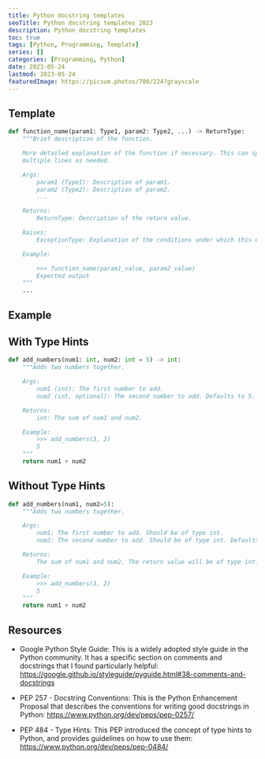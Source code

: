 ```yaml
---
title: Python docstring templates
seoTitle: Python docstring templates 2023
description: Python docstring templates
toc: true
tags: [Python, Programming, Template]
series: []
categories: [Programming, Python]
date: 2023-05-24
lastmod: 2023-05-24
featuredImage: https://picsum.photos/700/224?grayscale
---
```


## Template

```python
def function_name(param1: Type1, param2: Type2, ...) -> ReturnType:
    """Brief description of the function.

    More detailed explanation of the function if necessary. This can span
    multiple lines as needed.

    Args:
        param1 (Type1): Description of param1.
        param2 (Type2): Description of param2.
        ...

    Returns:
        ReturnType: Description of the return value.

    Raises:
        ExceptionType: Explanation of the conditions under which this exception is raised.

    Example:

        >>> function_name(param1_value, param2_value)
        Expected output
    """
    ...
```

## Example

## With Type Hints

```python
def add_numbers(num1: int, num2: int = 5) -> int:
    """Adds two numbers together.

    Args:
        num1 (int): The first number to add.
        num2 (int, optional): The second number to add. Defaults to 5.

    Returns:
        int: The sum of num1 and num2.

    Example:
        >>> add_numbers(3, 2)
        5
    """
    return num1 + num2
```

## Without Type Hints

```python
def add_numbers(num1, num2=5):
    """Adds two numbers together.

    Args:
        num1: The first number to add. Should be of type int.
        num2: The second number to add. Should be of type int. Defaults to 5.

    Returns:
        The sum of num1 and num2. The return value will be of type int.

    Example:
        >>> add_numbers(3, 2)
        5
    """
    return num1 + num2
```

## Resources

- Google Python Style Guide: This is a widely adopted style guide in the Python community. It has a specific section on comments and docstrings that I found particularly helpful: https://google.github.io/styleguide/pyguide.html#38-comments-and-docstrings

- PEP 257 - Docstring Conventions: This is the Python Enhancement Proposal that describes the conventions for writing good docstrings in Python: https://www.python.org/dev/peps/pep-0257/

- PEP 484 - Type Hints: This PEP introduced the concept of type hints to Python, and provides guidelines on how to use them: https://www.python.org/dev/peps/pep-0484/
